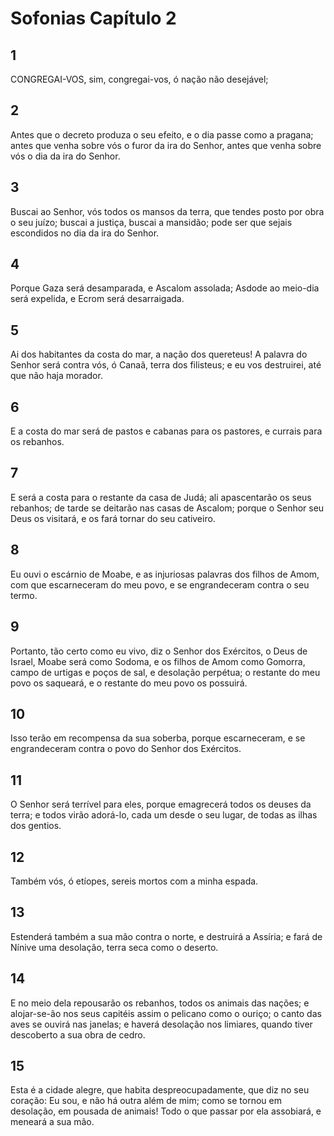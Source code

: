 # Sofonias Capítulo 2

## 1
CONGREGAI-VOS, sim, congregai-vos, ó nação não desejável;

## 2
Antes que o decreto produza o seu efeito, e o dia passe como a pragana; antes que venha sobre vós o furor da ira do Senhor, antes que venha sobre vós o dia da ira do Senhor.

## 3
Buscai ao Senhor, vós todos os mansos da terra, que tendes posto por obra o seu juízo; buscai a justiça, buscai a mansidão; pode ser que sejais escondidos no dia da ira do Senhor.

## 4
Porque Gaza será desamparada, e Ascalom assolada; Asdode ao meio-dia será expelida, e Ecrom será desarraigada.

## 5
Ai dos habitantes da costa do mar, a nação dos quereteus! A palavra do Senhor será contra vós, ó Canaã, terra dos filisteus; e eu vos destruirei, até que não haja morador.

## 6
E a costa do mar será de pastos e cabanas para os pastores, e currais para os rebanhos.

## 7
E será a costa para o restante da casa de Judá; ali apascentarão os seus rebanhos; de tarde se deitarão nas casas de Ascalom; porque o Senhor seu Deus os visitará, e os fará tornar do seu cativeiro.

## 8
Eu ouvi o escárnio de Moabe, e as injuriosas palavras dos filhos de Amom, com que escarneceram do meu povo, e se engrandeceram contra o seu termo.

## 9
Portanto, tão certo como eu vivo, diz o Senhor dos Exércitos, o Deus de Israel, Moabe será como Sodoma, e os filhos de Amom como Gomorra, campo de urtigas e poços de sal, e desolação perpétua; o restante do meu povo os saqueará, e o restante do meu povo os possuirá.

## 10
Isso terão em recompensa da sua soberba, porque escarneceram, e se engrandeceram contra o povo do Senhor dos Exércitos.

## 11
O Senhor será terrível para eles, porque emagrecerá todos os deuses da terra; e todos virão adorá-lo, cada um desde o seu lugar, de todas as ilhas dos gentios.

## 12
Também vós, ó etíopes, sereis mortos com a minha espada.

## 13
Estenderá também a sua mão contra o norte, e destruirá a Assíria; e fará de Nínive uma desolação, terra seca como o deserto.

## 14
E no meio dela repousarão os rebanhos, todos os animais das nações; e alojar-se-ão nos seus capitéis assim o pelicano como o ouriço; o canto das aves se ouvirá nas janelas; e haverá desolação nos limiares, quando tiver descoberto a sua obra de cedro.

## 15
Esta é a cidade alegre, que habita despreocupadamente, que diz no seu coração: Eu sou, e não há outra além de mim; como se tornou em desolação, em pousada de animais! Todo o que passar por ela assobiará, e meneará a sua mão.

